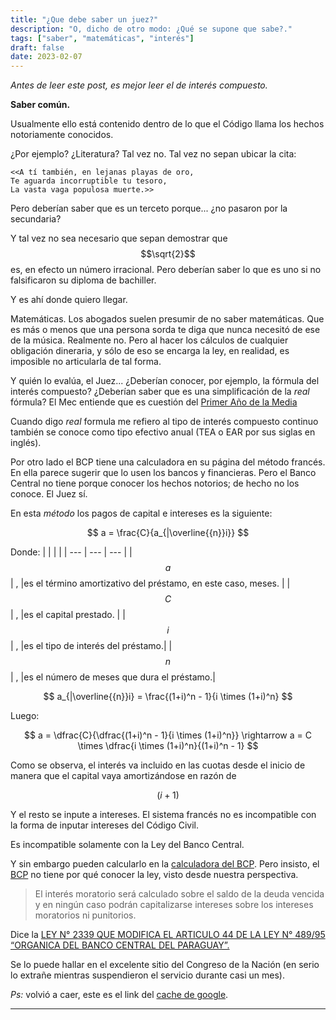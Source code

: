 ```yaml
---
title: "¿Que debe saber un juez?"
description: "O, dicho de otro modo: ¿Qué se supone que sabe?."
tags: ["saber", "matemáticas", "interés"]
draft: false
date: 2023-02-07
---
```


*Antes de leer este post, es mejor leer el de interés compuesto.*

**Saber común.**


Usualmente ello está contenido dentro de lo que el Código llama los hechos notoriamente conocidos.

¿Por ejemplo? ¿Literatura? Tal vez no. Tal vez no sepan ubicar la cita:

```
<<A tí también, en lejanas playas de oro,
Te aguarda incorruptible tu tesoro,
La vasta vaga populosa muerte.>>
```

Pero deberían saber que es un terceto porque... ¿no pasaron por la secundaria?

Y tal vez no sea necesario que sepan demostrar que $$\sqrt{2}$$ es, en efecto un número irracional. Pero deberían saber lo que es uno si no falsificaron su diploma de bachiller.

Y es ahí donde quiero llegar.

Matemáticas. Los abogados suelen presumir de no saber matemáticas. Que es más o menos que una persona sorda te diga que nunca necesitó de ese de la música. Realmente no. Pero al hacer los cálculos de cualquier obligación dineraria, y sólo de eso se encarga la ley, en realidad, es imposible no articularla de tal forma.

Y quién lo evalúa, el Juez...  ¿Deberían conocer, por ejemplo, la fórmula del interés compuesto? ¿Deberían saber que es una simplificación de la _real_ fórmula? El Mec entiende que es cuestión del [Primer Año de la Media](https://www.mec.gov.py/cms_v2/adjuntos/13208)

Cuando digo _real_ formula me refiero al tipo de interés compuesto continuo también se conoce como tipo efectivo anual (TEA o EAR por sus siglas en inglés).

Por otro lado el BCP tiene una calculadora en su página del método francés. En ella parece sugerir que lo usen los bancos y financieras.  Pero el Banco Central no tiene porque conocer los hechos notorios; de hecho no los conoce. El Juez sí.

En esta _método_ los pagos de capital e intereses es la siguiente:

$$
a = \frac{C}{a_{|\overline{{n}}i}}
$$

Donde:
| |  |  |
| --- | --- | --- |
| $$a$$ | , |es el término amortizativo del préstamo, en este caso, meses.   | 
| $$C$$ | , |es el capital prestado.    |
| $$i$$ | , |es el tipo de interés del préstamo.|
| $$n$$ | , |es el número de meses que dura el préstamo.|

$$
a_{|\overline{{n}}i} = \frac{(1+i)^n - 1}{i \times (1+i)^n}
$$

Luego:

$$
a = \dfrac{C}{\dfrac{(1+i)^n - 1}{i \times (1+i)^n}} \rightarrow a = C \times \dfrac{i \times (1+i)^n}{(1+i)^n - 1}
$$

Como se observa, el interés va incluido en las cuotas desde el inicio de manera que el capital vaya amortizándose en razón de

$$
(i+1)
$$

Y el resto se inpute a intereses. El sistema francés no es incompatible con la forma de inputar intereses del Código Civil.

Es incompatible solamente con la Ley del Banco Central.

Y sin embargo pueden calcularlo en la [calculadora del BCP](https://www.bcp.gov.py/calculadora). Pero insisto, el [BCP](https://bcp.gov.py) no tiene por qué conocer la ley, visto desde nuestra perspectiva.

> El interés moratorio será calculado sobre el saldo de la deuda vencida y en ningún caso podrán capitalizarse intereses sobre los intereses moratorios ni punitorios.

Dice la [LEY N° 2339 QUE MODIFICA EL ARTICULO 44 DE LA LEY N° 489/95 “ORGANICA DEL BANCO CENTRAL DEL PARAGUAY”.](https://www.bacn.gov.py/leyes-paraguayas/5034/ley-n-2339-modifica-el-articulo-44-de-la-ley-n-48995-organica-del-banco-central-del-paraguay)

Se lo puede hallar en el excelente sitio del Congreso de la Nación (en serio lo extrañe mientras suspendieron el servicio durante casi un mes).

_Ps:_ volvió a caer, este es el link del [cache de google](http://webcache.googleusercontent.com/search?q=cache:https://www.bacn.gov.py/leyes-paraguayas/5034/ley-n-2339-modifica-el-articulo-44-de-la-ley-n-48995-organica-del-banco-central-del-paraguay&strip=1&vwsrc=0).




   



















---